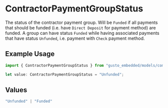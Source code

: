 # ContractorPaymentGroupStatus

The status of the contractor payment group.  Will be `Funded` if all payments that should be funded (i.e. have `Direct Deposit` for payment method) are funded.  A group can have status `Funded` while having associated payments that have status `Unfunded`, i.e. payment with `Check` payment method.

## Example Usage

```typescript
import { ContractorPaymentGroupStatus } from "gusto_embedded/models/components";

let value: ContractorPaymentGroupStatus = "Unfunded";
```

## Values

```typescript
"Unfunded" | "Funded"
```